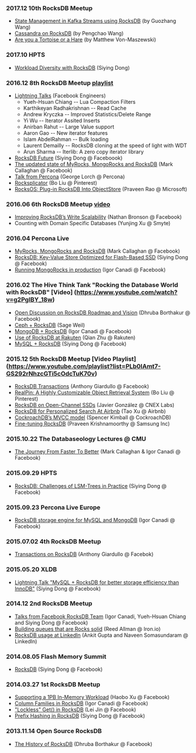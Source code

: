 ### 2017.12 10th RocksDB Meetup
* [State Management in Kafka Streams using RocksDB](https://www.facebook.com/rocksdb/videos/1081843111957556/)  (by Guozhang Wang)
* [Cassandra on RocksDB](https://www.facebook.com/rocksdb/videos/1081842498624284/) (by Pengchao Wang)
* [Are you a Tortoise or a Hare](https://www.facebook.com/rocksdb/videos/1081851875290013/) (by Matthew Von-Maszewski)

### 2017.10 HPTS
* [Workload Diversity with RocksDB](http://www.hpts.ws/papers/2017/hpts2017_rocksdb.pdf) (Siying Dong)

### 2016.12 8th RocksDB Meetup [playlist](https://www.youtube.com/playlist?list=PLb0IAmt7-GS2DTBGK1JS31JuDoQDuXbZp)
* [Lightning Talks](https://www.youtube.com/watch?v=rsbrRTqUkjY) (Facebook Engineers)
    * Yueh-Hsuan Chiang -- Lua Compaction Filters
    * Karthikeyan Radhakrishnan -- Read Cache
    * Andrew Kryczka -- Improved Statistics/Delete Range
    * Yi Wu -- Iterator Assited Inserts
    * Anirban Rahut -- Large Value support
    * Aaron Gao -- New iterator features
    * Islam AbdelRahman -- Bulk loading
    * Laurent Demailly -- RocksDB cloning at the speed of light with WDT
    * Arun Sharma -- Iterlib: A zero copy iterator library 
* [RocksDB Future](https://www.youtube.com/watch?v=6_2SUc1Mlzw) (Siying Dong @ Faceboook)
* [The updated state of MyRocks, MongoRocks and RocksDB](https://www.youtube.com/watch?v=p6-HljaB2fs) (Mark Callaghan @ Facebook)
* [Talk from Percona](https://www.youtube.com/watch?v=VLsBSX4yRq4) (George Lorch @ Percona)
* [Rocksplicator](https://www.youtube.com/watch?v=9TxJma5NmjM) (Bo Liu @ Pinterest)
* [RocksOS: Plug-in RocksDB Into ObjectStore](https://www.youtube.com/watch?v=jwXNr3nqSqA) (Praveen Rao @ Microsoft)

### 2016.06 6th RocksDB Meetup [video](http://www.heavybit.com/library/blog/improving-rocksdbs-write-scalability-counting-things-at-smyte/)
* [Improving RocksDB’s Write Scalability](https://github.com/facebook/rocksdb/blob/gh-pages/talks/rocksdb_write_scalability.pdf) (Nathan Bronson @ Facebook)
* Counting with Domain Specific Databases (Yunjing Xu @ Smyte)

### 2016.04 Percona Live
* [MyRocks, MongoRocks and RocksDB](https://www.youtube.com/watch?v=s_MCe1noDz0) (Mark Callaghan @ Facebook)
* [RocksDB: Key-Value Store Optimized for Flash-Based SSD](https://www.youtube.com/watch?v=xbR0epinnqo) (Siying Dong @ Facebook)
* [Running MongoRocks in production](https://www.youtube.com/watch?v=JKGKwUjyKR0) (Igor Canadi @ Facebook)

### 2016.02 The Hive Think Tank "Rocking the Database World with RocksDB" [Video] (https://www.youtube.com/watch?v=g2PglBY_18w)
* [Open Discussion on RocksDB Roadmap and Vision](http://www.slideshare.net/HiveData/dhruba-borthakur-facebook-rocksdb) (Dhruba Borthakur @ Facebook)
* [Ceph + RocksDB](http://www.slideshare.net/HiveData/sage-weil-red-hat) (Sage Weil)
* [MongoDB + RocksDB](http://www.slideshare.net/HiveData/igor-canadi-facebook-mongodb) (Igor Canadi @ Facebook) 
* [Use of RocksDB at Rakuten](http://www.slideshare.net/HiveData/qian-zhu-rakuten-57935215) (Qian Zhu @ Rakuten) 
* [MySQL + RocksDB](http://www.slideshare.net/HiveData/siying-dong-facebook) (Siying Dong @ Facebook)

### 2015.12 5th RocksDB Meetup [Video Playlist] (https://www.youtube.com/playlist?list=PLb0IAmt7-GS292rNhzcGTi5cOdcTuK70v) 
* [RocksDB Transactions](https://www.youtube.com/watch?v=tMeon8FHF3I) (Anthony Giardullo @ Facebook)
* [RealPin: A Highly Customizable Object Retrieval System](https://www.youtube.com/watch?v=MtFEVEs_2Vo) (Bo Liu @ Pinterest)
* [RocksDB on Open-Channel SSDs](https://www.youtube.com/watch?v=x_tAkLYUdZ8) (Javier González @ CNEX Labs)
* [RocksDB for Personalized Search At Airbnb](https://www.youtube.com/watch?v=ASQ6XMtogMs) (Tao Xu @ Airbnb)
* [CockroachDB’s MVCC model](https://www.youtube.com/watch?v=-ij2OiDTxz0) (Spencer Kimball @ CockroachDB)
* [Fine-tuning RocksDB](https://www.youtube.com/watch?v=pvUqbIeoPzM) (Praveen Krishnamoorthy @ Samsung Inc)

### 2015.10.22 The Databaseology Lectures @ CMU
* [The Journey From Faster To Better](https://scs.hosted.panopto.com/Panopto/Pages/Viewer.aspx?id=f4e0eb37-ae18-468f-9248-cb73edad3e56) (Mark Callaghan & Igor Canadi @ Facebook)
 
### 2015.09.29 HPTS
* [RocksDB: Challenges of LSM-Trees in Practice](https://github.com/facebook/rocksdb/blob/gh-pages/talks/2015-09-29-HPTS-Siying-RocksDB.pdf) (Siying Dong @ Facebook)

### 2015.09.23 Percona Live Europe
* [RocksDB storage engine for MySQL and MongoDB](http://www.slideshare.net/IgorCanadi/rocksdb-storage-engine-for-mysql-and-mongodb) (Igor Canadi @ Facebook)

### 2015.07.02 4th RocksDB Meetup
* [Transactions on RocksDB](https://github.com/facebook/rocksdb/blob/gh-pages/talks/2015-07-02-RocksDB-Meetup-Anthony-Transactions.pdf) (Anthony Giardullo @ Facebok)

### 2015.05.20 XLDB
* [Lightning Talk "MySQL + RocksDB for better storage efficiency than InnoDB"](https://www.youtube.com/watch?v=Wbq6E71l97A) (Siying Dong @ Facebook)

### 2014.12 2nd RocksDB Meetup
* [Talks from Facebook RocksDB Team](https://www.youtube.com/watch?v=NJ6QgMH2KPU) (Igor Canadi, Yueh-Hsuan Chiang and Siying Dong @ Facebook)
* [Building queues that are Rocks solid](https://www.youtube.com/watch?v=HTjt6oj-RL4) (Reed Allman @ Iron.io)
* [RocksDB usage at LinkedIn](https://www.youtube.com/watch?v=plqVp_OnSzg) (Ankit Gupta and Naveen Somasundaram @ LinkedIn)

### 2014.08.05 Flash Memory Summit
* [RocksDB](https://github.com/facebook/rocksdb/raw/gh-pages/talks/2014-08-05-Flash-Memory-Summit-Siying-RocksDB.pdf) (Siying Dong @ Facebook)

### 2014.03.27 1st RocksDB Meetup
* [Supporting a 1PB In-Memory Workload](https://github.com/facebook/rocksdb/raw/gh-pages/talks/2014-03-27-RocksDB-Meetup-Haobo-RocksDB-In-Memory.pdf) (Haobo Xu @ Facebook)
* [Column Families in RocksDB](https://github.com/facebook/rocksdb/raw/gh-pages/talks/2014-03-27-RocksDB-Meetup-Igor-Column-Families.pdf) (Igor Canadi @ Facebook)
* ["Lockless" Get() in RocksDB](https://github.com/facebook/rocksdb/raw/gh-pages/talks/2014-03-27-RocksDB-Meetup-Lei-Lockless-Get.pdf) (Lei Jin @ Facebook)
* [Prefix Hashing in RocksDB](https://github.com/facebook/rocksdb/raw/gh-pages/talks/2014-03-27-RocksDB-Meetup-Siying-Prefix-Hash.pdf) (Siying Dong @ Facebook)

### 2013.11.14 Open Source RocksDB
* [The History of RocksDB](https://www.youtube.com/watch?v=V_C-T5S-w8g) (Dhruba Borthakur @ Facebook)